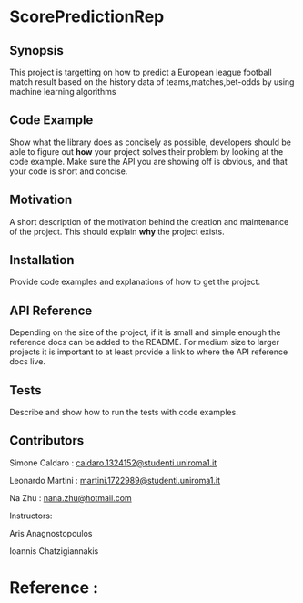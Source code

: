 # ScorePredictionRep

## Synopsis

This project is targetting on how to predict a European league football match result based on the history data of teams,matches,bet-odds by using machine learning algorithms

## Code Example

Show what the library does as concisely as possible, developers should be able to figure out **how** your project solves their problem by looking at the code example. Make sure the API you are showing off is obvious, and that your code is short and concise.

## Motivation

A short description of the motivation behind the creation and maintenance of the project. This should explain **why** the project exists.

## Installation

Provide code examples and explanations of how to get the project.

## API Reference

Depending on the size of the project, if it is small and simple enough the reference docs can be added to the README. For medium size to larger projects it is important to at least provide a link to where the API reference docs live.

## Tests

Describe and show how to run the tests with code examples.

## Contributors
Simone Caldaro : caldaro.1324152@studenti.uniroma1.it

Leonardo Martini : martini.1722989@studenti.uniroma1.it 

Na Zhu : nana.zhu@hotmail.com

Instructors:  

Aris Anagnostopoulos

Ioannis Chatzigiannakis

# Reference : 
